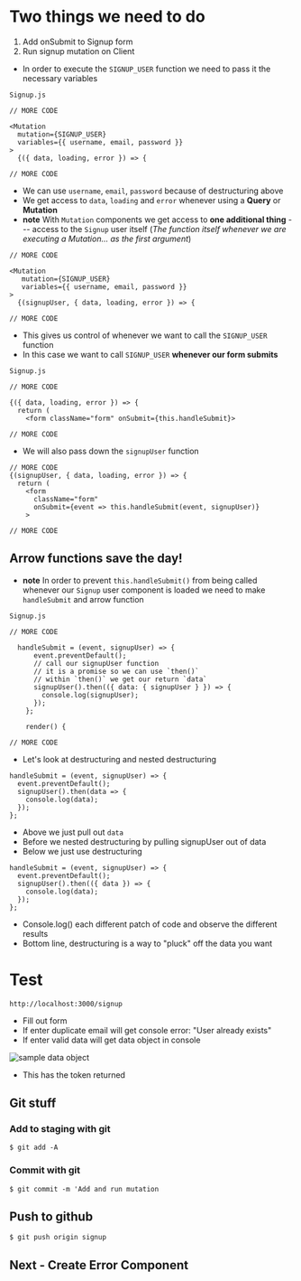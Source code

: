 # Two things we need to do
1. Add onSubmit to Signup form
2. Run signup mutation on Client

* In order to execute the `SIGNUP_USER` function we need to pass it the necessary variables

`Signup.js`

```
// MORE CODE

<Mutation
  mutation={SIGNUP_USER}
  variables={{ username, email, password }}
>
  {({ data, loading, error }) => {

// MORE CODE
```

* We can use `username`, `email`, `password` because of destructuring above
* We get access to `data`, `loading` and `error` whenever using a **Query** or **Mutation**
* **note** With `Mutation` components we get access to **one additional thing** --- access to the `Signup` user itself (_The function itself whenever we are executing a Mutation... as the first argument_)

```
// MORE CODE

<Mutation
   mutation={SIGNUP_USER}
   variables={{ username, email, password }}
>
  {(signupUser, { data, loading, error }) => {

// MORE CODE
```

* This gives us control of whenever we want to call the `SIGNUP_USER` function
* In this case we want to call `SIGNUP_USER` **whenever our form submits**

`Signup.js`

```
// MORE CODE

{({ data, loading, error }) => {
  return (
    <form className="form" onSubmit={this.handleSubmit}>

// MORE CODE
```

* We will also pass down the `signupUser` function

```
// MORE CODE
{(signupUser, { data, loading, error }) => {
  return (
    <form
      className="form"
      onSubmit={event => this.handleSubmit(event, signupUser)}
    >

// MORE CODE
```

## Arrow functions save the day!
* **note** In order to prevent `this.handleSubmit()` from being called whenever our `Signup` user component is loaded we need to make `handleSubmit` and arrow function

`Signup.js`

```
// MORE CODE

  handleSubmit = (event, signupUser) => {
      event.preventDefault();
      // call our signupUser function
      // it is a promise so we can use `then()`
      // within `then()` we get our return `data`
      signupUser().then(({ data: { signupUser } }) => {
        console.log(signupUser);
      });
    };

    render() {

// MORE CODE
```

* Let's look at destructuring and nested destructuring

```
handleSubmit = (event, signupUser) => {
  event.preventDefault();
  signupUser().then(data => {
    console.log(data);
  });
};
```

* Above we just pull out `data`
* Before we nested destructuring by pulling signupUser out of data
* Below we just use destructuring

```
handleSubmit = (event, signupUser) => {
  event.preventDefault();
  signupUser().then(({ data }) => {
    console.log(data);
  });
};
```

* Console.log() each different patch of code and observe the different results
* Bottom line, destructuring is a way to "pluck" off the data you want

# Test
`http://localhost:3000/signup`

* Fill out form
* If enter duplicate email will get console error: "User already exists"
* If enter valid data will get data object in console

![sample data object](https://i.imgur.com/RXy5jY0.png)

* This has the token returned

## Git stuff

### Add to staging with git
`$ git add -A`

### Commit with git
`$ git commit -m 'Add and run mutation`

## Push to github
`$ git push origin signup`

## Next - Create Error Component

